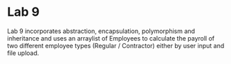 # Lab 9 
Lab 9 incorporates abstraction, encapsulation, polymorphism 
and inheritance and uses an arraylist of Employees to calculate the payroll of two different employee types (Regular / Contractor)
either by user input and file upload.
